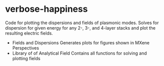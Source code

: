 # verbose-happiness
Code for plotting the dispersions and fields of plasmonic modes. Solves for dispersion for given energy for any 2-, 3-, and 4-layer stacks and plot the resulting electric fields. 

* Fields and Dispersions
    Generates plots for figures shown in MXene Perspectives
* Library of of Analytical Field
    Contains all functions for solving and plotting fields
